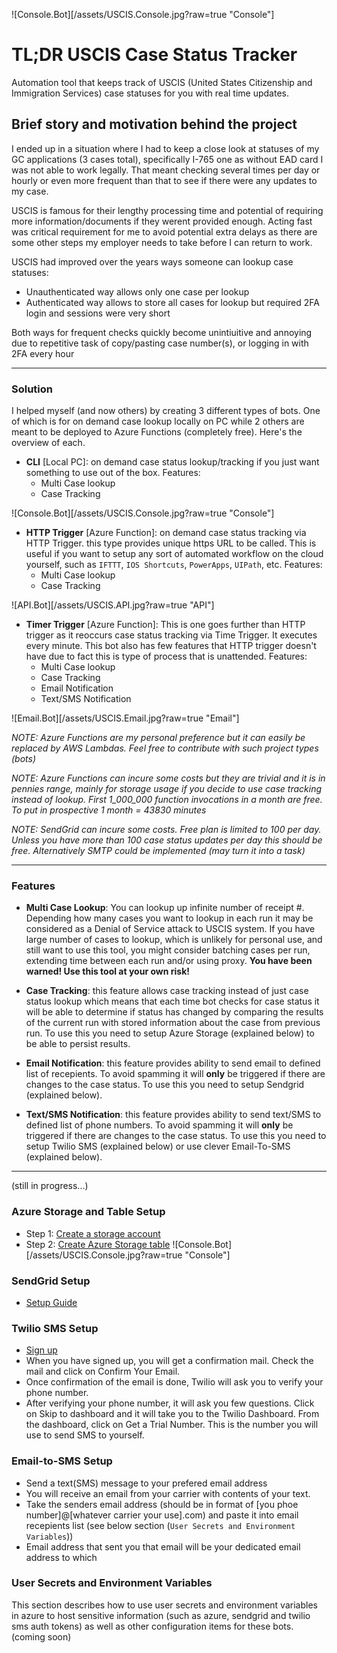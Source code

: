 ![Console.Bot][/assets/USCIS.Console.jpg?raw=true "Console"]

# TL;DR USCIS Case Status Tracker

Automation tool that keeps track of USCIS (United States Citizenship and Immigration Services) case statuses for you with real time updates.

## Brief story and motivation behind the project

I ended up in a situation where I had to keep a close look at statuses of my GC applications (3 cases total), specifically I-765 one as without EAD card I was not able to work legally. That meant checking several times per day or hourly or even more frequent than that to see if there were any updates to my case. 

USCIS is famous for their lengthy processing time and potential of requiring more information/documents if they werent provided enough. Acting fast was critical requirement for me to avoid potential extra delays as there are some other steps my employer needs to take before I can return to work.

USCIS had improved over the years ways someone can lookup case statuses:
- Unauthenticated way allows only one case per lookup 
- Authenticated way allows to store all cases for lookup but required 2FA login and sessions were very short

Both ways for frequent checks quickly become unintiuitive and annoying due to repetitive task of copy/pasting case number(s), or logging in with 2FA every hour 

<hr>

### Solution 

I helped myself (and now others) by creating 3 different types of bots. One of which is for on demand case lookup locally on PC while 2 others are meant to be deployed to Azure Functions (completely free). Here's the overview of each. 

- **CLI** [Local PC]: on demand case status lookup/tracking if you just want something to use out of the box. Features:
  - Multi Case lookup 
  - Case Tracking

![Console.Bot][/assets/USCIS.Console.jpg?raw=true "Console"]

- **HTTP Trigger** [Azure Function]: on demand case status tracking via HTTP Trigger. this type provides unique https URL to be called. This is useful if you want to setup any sort of automated workflow on the cloud yourself, such as `IFTTT`, `IOS Shortcuts`, `PowerApps`, `UIPath`, etc. Features:
    - Multi Case lookup
    - Case Tracking

![API.Bot][/assets/USCIS.API.jpg?raw=true "API"]

- **Timer Trigger** [Azure Function]: This is one goes further than HTTP trigger as it reoccurs case status tracking via Time Trigger. It executes every minute. This bot also has few features that HTTP trigger doesn't have due to fact this is type of process that is unattended. Features:
    - Multi Case lookup
    - Case Tracking
    - Email Notification
    - Text/SMS Notification

![Email.Bot][/assets/USCIS.Email.jpg?raw=true "Email"]

*NOTE: Azure Functions are my personal preference but it can easily be replaced by AWS Lambdas. Feel free to contribute with such project types (bots)*

*NOTE: Azure Functions can incure some costs but they are trivial and it is in pennies range, mainly for storage usage if you decide to use case tracking instead of lookup. First 1_000_000 function invocations in a month are free. To put in prospective 1 month = 43830 minutes*

*NOTE: SendGrid can incure some costs. Free plan is limited to 100 per day. Unless you have more than 100 case status updates per day this should be free. Alternatively SMTP could be implemented (may turn it into a task)*
<hr>


### Features

- **Multi Case Lookup**: You can lookup up infinite number of receipt #. Depending how many cases you want to lookup in each run it may be considered as a Denial of Service attack to USCIS system. If you have large number of cases to lookup, which is unlikely for personal use, and still want to use this tool, you might consider batching cases per run, extending time between each run and/or using proxy. **You have been warned! Use this tool at your own risk!**


- **Case Tracking**: this feature allows case tracking instead of just case status lookup which means that each time bot checks for case status it will be able to determine if status has changed by comparing the results of the current run with stored information about the case from previous run. To use this you need to setup Azure Storage (explained below) to be able to persist results.


- **Email Notification**: this feature provides ability to send email to defined list of recepients. To avoid spamming it will **only** be triggered if there are changes to the case status. To use this you need to setup Sendgrid (explained below).


- **Text/SMS Notification**: this feature provides ability to send text/SMS to defined list of phone numbers. To avoid spamming it will **only** be triggered if there are changes to the case status. To use this you need to setup Twilio SMS (explained below) or use clever Email-To-SMS (explained below).

<hr>

(still in progress...)
### Azure Storage and Table Setup
- Step 1: [Create a storage account](https://docs.microsoft.com/en-us/azure/storage/common/storage-account-create)
- Step 2: [Create Azure Storage table](https://docs.microsoft.com/en-us/azure/storage/tables/table-storage-quickstart-portal)
![Console.Bot][/assets/USCIS.Console.jpg?raw=true "Console"]
### SendGrid Setup
- [Setup Guide](https://sendgrid.com/resource/setting-up-your-email-infrastructure-with-twilio-sendgrid/)
### Twilio SMS Setup
- [Sign up](https://www.twilio.com/try-twilio)
- When you have signed up, you will get a confirmation mail. Check the mail and click on Confirm Your Email.
- Once confirmation of the email is done, Twilio will ask you to verify your phone number.
- After verifying your phone number, it will ask you few questions. Click on Skip to dashboard and it will take you to the Twilio Dashboard. From the dashboard, click on Get a Trial Number. This is the number you will use to send SMS to yourself.
### Email-to-SMS Setup
- Send a text(SMS) message to your prefered email address
- You will receive an email from your carrier with contents of your text. 
- Take the senders email address (should be in format of [you phoe number]@[whatever carrier your use].com) and paste it into email recepients list (see below section (`User Secrets and Environment Variables`))
- Email address that sent you that email will be your dedicated email address to which

### User Secrets and Environment Variables
This section describes how to use user secrets and environment variables in azure to host sensitive information (such as azure, sendgrid and twilio sms auth tokens) as well as other configuration items for these bots.
(coming soon)
